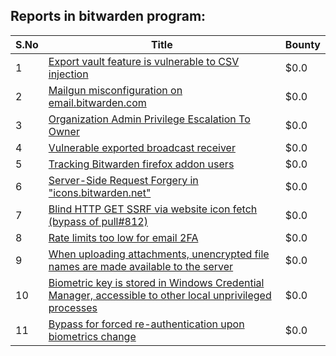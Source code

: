 ## Reports in bitwarden program:
| S.No | Title | Bounty |
| ---- | ----- | ------ |
| 1 | [Export vault feature is vulnerable to CSV injection](https://hackerone.com/reports/272272) | $0.0 |
| 2 | [Mailgun misconfiguration on email.bitwarden.com](https://hackerone.com/reports/272357) | $0.0 |
| 3 | [Organization Admin Privilege Escalation To Owner](https://hackerone.com/reports/272570) | $0.0 |
| 4 | [Vulnerable exported broadcast receiver](https://hackerone.com/reports/289000) | $0.0 |
| 5 | [Tracking Bitwarden firefox addon users](https://hackerone.com/reports/337189) | $0.0 |
| 6 | [Server-Side Request Forgery in "icons.bitwarden.net"](https://hackerone.com/reports/913276) | $0.0 |
| 7 | [Blind HTTP GET SSRF via website icon fetch (bypass of pull#812)](https://hackerone.com/reports/925527) | $0.0 |
| 8 | [Rate limits too low for email 2FA](https://hackerone.com/reports/979820) | $0.0 |
| 9 | [When uploading attachments, unencrypted file names are made available to the server](https://hackerone.com/reports/1206799) | $0.0 |
| 10 | [Biometric key is stored in Windows Credential Manager, accessible to other local unprivileged processes](https://hackerone.com/reports/1874155) | $0.0 |
| 11 | [Bypass for forced re-authentication upon biometrics change](https://hackerone.com/reports/1929915) | $0.0 |